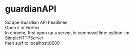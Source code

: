 # guardianAPI
Scrape Guardian API headlines <br>
Open it in Firefox <br>
In chrome, first open up a server, in command line: python -m SimpleHTTPServer <br>
then surf to localhost:8000
